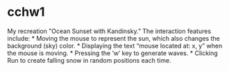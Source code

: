 # cchw1
My recreation "Ocean Sunset with Kandinsky.” The interaction features include: * Moving the mouse to represent the sun, which also changes the background (sky) color. * Displaying the text “mouse located at: x, y” when the mouse is moving. * Pressing the ‘w’ key to generate waves. * Clicking Run to create falling snow in random positions each time.
